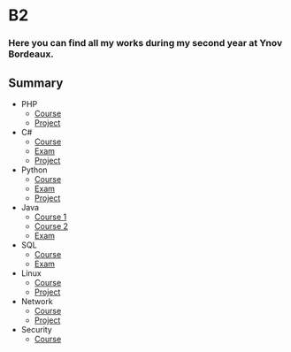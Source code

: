 # B2

### Here you can find all my works during my second year at Ynov Bordeaux.


## Summary

- PHP
  - [Course](./Parcours_php)
  - [Project](./Projet_php)
- C#
  - [Course](./Parcours_csharp)
  - [Exam](./Eval_csharp)
  - [Project](./Projet_csharp)
- Python
  - [Course](./Parcours_python)
  - [Exam](./Eval_python)
  - [Project](./Projet_python)
- Java
  - [Course 1](./Parcours_java)
  - [Course 2](./Parcours_java_advanced)
  - [Exam](./Eval_java)
- SQL
  - [Course](./Parcours_sql)
  - [Exam](./Eval_sql)
- Linux
  - [Course](./Linux)
  - [Project](./Projet_infra_reseau/)
- Network
  - [Course](./Reseau)
  - [Project](./Projet_infra_reseau/)
- Security
  - [Course](./Parcours_securite)

